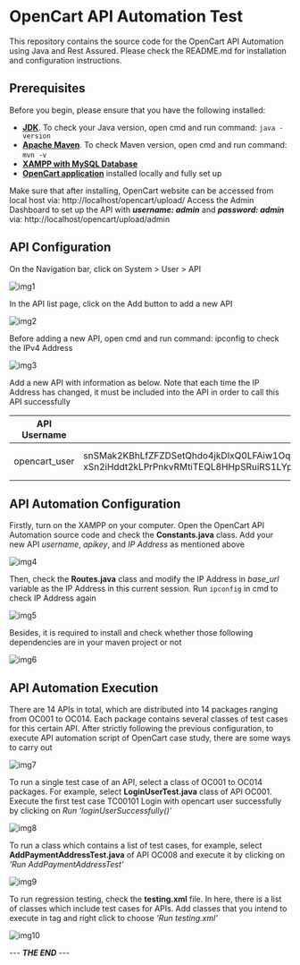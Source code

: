 # OpenCart API Automation Test

This repository contains the source code for the OpenCart API Automation using Java and Rest Assured. Please check the README.md for installation and configuration instructions.

## Prerequisites

Before you begin, please ensure that you have the following installed:

- [**JDK**](https://www.oracle.com/java/technologies/downloads/#java17). To check your Java version, open cmd and run command: `java -version`
- [**Apache Maven**](https://maven.apache.org/install.html). To check Maven version, open cmd and run command: `mvn -v`
- [**XAMPP with MySQL Database**](https://www.apachefriends.org/download.html)
- [**OpenCart application**](https://www.opencart.com/?route=cms/download) installed locally and fully set up

Make sure that after installing, OpenCart website can be accessed from local host via: http://localhost/opencart/upload/
Access the Admin Dashboard to set up the API with _**username: admin**_ and _**password: admin**_ via: http://localhost/opencart/upload/admin

## API Configuration

On the Navigation bar, click on System > User > API

![img1](https://github.com/nguyenthanhthao2111/opencart-api-automation-test/assets/92444135/5373d5c7-dabd-4996-8454-7a34d4038ffd)

In the API list page, click on the Add button to add a new API

![img2](https://github.com/nguyenthanhthao2111/opencart-api-automation-test/assets/92444135/cf25d310-fc93-4669-9399-81c62f0a16f2)

Before adding a new API, open cmd and run command: ipconfig to check the IPv4 Address

![img3](https://github.com/nguyenthanhthao2111/opencart-api-automation-test/assets/92444135/e802dd28-db48-46d9-944a-33c41e6d1683)

Add a new API with information as below. Note that each time the IP Address has changed, it must be included into the API in order to call this API successfully

API Username | API Key | Status | IP Address
--- | --- | --- | --- 
opencart_user | snSMak2KBhLfZFZDSetQhdo4jkDIxQ0LFAiw1OqqCYOvppXAJc2pBdn4KiLcKOtw3PYJoefNa54ZvdkNEzqxbONpeHRvJMZpttH3AyEuodWpx7SjGAYKu1i8AqBEbn6b37daLIL0ukjfKl2dnqpxvTActnl05cR2OEtjZeOKbGNiNgVA1 xSn2iHddt2kLPrPnkvRMtiTEQL8HHpSRuiRS1LYpwRNrWEWXagvq4Et3WeyYcAtrp tbhfNyppdhzREB | Enable | {{Your IPv4 Address}} 

## API Automation Configuration

Firstly, turn on the XAMPP on your computer. Open the OpenCart API Automation source code and check the **Constants.java** class. Add your new API _username_, _apikey_, and _IP Address_ as mentioned above

![img4](https://github.com/nguyenthanhthao2111/opencart-api-automation-test/assets/92444135/a3016e83-6650-4e41-b2e5-584ff51b1865)

Then, check the **Routes.java** class and modify the IP Address in _base_url_ variable as the IP Address in this current session. Run `ipconfig` in cmd to check IP Address again

![img5](https://github.com/nguyenthanhthao2111/opencart-api-automation-test/assets/92444135/831647e1-b2eb-444d-8c03-10578a34010b)

Besides, it is required to install and check whether those following dependencies are in your maven project or not

![img6](https://github.com/nguyenthanhthao2111/opencart-api-automation-test/assets/92444135/4638843f-86c5-4f3c-9724-01dd106fd147)

## API Automation Execution

There are 14 APIs in total, which are distributed into 14 packages ranging from OC001 to OC014. Each package contains several classes of test cases for this certain API. After strictly following the previous configuration, to execute API automation script of OpenCart case study, there are some ways to carry out

![img7](https://github.com/nguyenthanhthao2111/opencart-api-automation-test/assets/92444135/8994c2f3-ecb8-4070-80fd-4313c8d839ab)

To run a single test case of an API, select a class of OC001 to OC014 packages. For example, select **LoginUserTest.java** class of API OC001. Execute the first test case TC00101 Login with opencart user successfully by clicking on _Run ‘loginUserSuccessfully()’_

![img8](https://github.com/nguyenthanhthao2111/opencart-api-automation-test/assets/92444135/104fb2f7-b5f9-41d1-b796-d4d5fe66a08d)

To run a class which contains a list of test cases, for example, select **AddPaymentAddressTest.java** of API OC008 and execute it by clicking on _‘Run AddPaymentAddressTest’_

![img9](https://github.com/nguyenthanhthao2111/opencart-api-automation-test/assets/92444135/4ca66685-4162-4e97-9f39-bc048e5058fd)

To run regression testing, check the **testing.xml** file. In here, there is a list of classes which include test cases for APIs. Add classes that you intend to execute in <classes> tag and right click to choose _‘Run testing.xml’_

![img10](https://github.com/nguyenthanhthao2111/opencart-api-automation-test/assets/92444135/9d3fb9ab-3186-49f8-bc3a-53da29b56ac8)

--- _**THE END**_ ---

